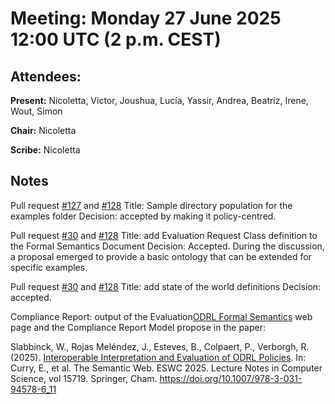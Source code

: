# Meeting:  Monday 27 June 2025 12:00 UTC (2 p.m. CEST)

## Attendees: 

**Present:**  Nicoletta, Victor, Joushua, Lucía, Yassir, Andrea, Beatriz, Irene, Wout, Simon

**Chair:**   Nicoletta

**Scribe:**  Nicoletta

## Notes

Pull request [#127](https://github.com/w3c/odrl/pull/127) and [#128](https://github.com/w3c/odrl/pull/128) 
Title: Sample directory population for the examples folder
Decision: accepted by making it policy-centred.

Pull request [#30](https://github.com/w3c/odrl/pull/127) and [#128](https://github.com/w3c/odrl/pull/127) 
Title: add Evaluation Request Class definition to the Formal Semantics Document
Decision: Accepted. During the discussion, a proposal emerged to provide a basic ontology that can be extended for specific examples.

Pull request [#30](https://github.com/w3c/odrl/pull/130) and [#128](https://github.com/w3c/odrl/pull/130) 
Title: add state of the world definitions
Decision: accepted.

Compliance Report: output of the Evaluation[ODRL Formal Semantics](https://w3c.github.io/odrl/formal-semantics/#formal-description-of-the-state-of-the-world) web page and the Compliance Report Model propose in the paper: 

Slabbinck, W., Rojas Meléndez, J., Esteves, B., Colpaert, P., Verborgh, R. (2025). 
[Interoperable Interpretation and Evaluation of ODRL Policies](https://nam04.safelinks.protection.outlook.com/?url=https%3A%2F%2Fraw.githubusercontent.com%2Fwoutslabbinck%2Fpapers%2Fmain%2F2025%2FInteroperable-Interpretation-and-Evaluation-of-ODRL-Policies.pdf&data=05%7C02%7Clrosenth%40adobe.com%7Cbb47a67be2034c27b6ca08dd6d3adc4d%7Cfa7b1b5a7b34438794aed2c178decee1%7C0%7C0%7C638786822735729606%7CUnknown%7CTWFpbGZsb3d8eyJFbXB0eU1hcGkiOnRydWUsIlYiOiIwLjAuMDAwMCIsIlAiOiJXaW4zMiIsIkFOIjoiTWFpbCIsIldUIjoyfQ%3D%3D%7C0%7C%7C%7C&sdata=8oUXD6Pei2yfTF1mPM%2FR3N%2F3X3SL%2BeOFZj1eGkpaOeA%3D&reserved=0). 
In: Curry, E., et al. The Semantic Web. ESWC 2025. Lecture Notes in Computer Science, vol 15719. Springer, Cham. https://doi.org/10.1007/978-3-031-94578-6_11

